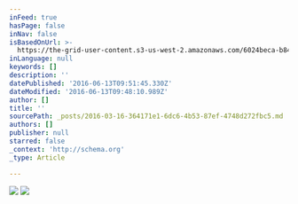 ```yaml
---
inFeed: true
hasPage: false
inNav: false
isBasedOnUrl: >-
  https://the-grid-user-content.s3-us-west-2.amazonaws.com/6024beca-b84a-45cd-a14b-164a226bac42.png
inLanguage: null
keywords: []
description: ''
datePublished: '2016-06-13T09:51:45.330Z'
dateModified: '2016-06-13T09:48:10.989Z'
author: []
title: ''
sourcePath: _posts/2016-03-16-364171e1-6dc6-4b53-87ef-4748d272fbc5.md
authors: []
publisher: null
starred: false
_context: 'http://schema.org'
_type: Article

---
```

![](https://the-grid-user-content.s3-us-west-2.amazonaws.com/6024beca-b84a-45cd-a14b-164a226bac42.png)
![](https://the-grid-user-content.s3-us-west-2.amazonaws.com/8c193c3b-2a7b-4352-b898-23112d1c9e99.jpg)